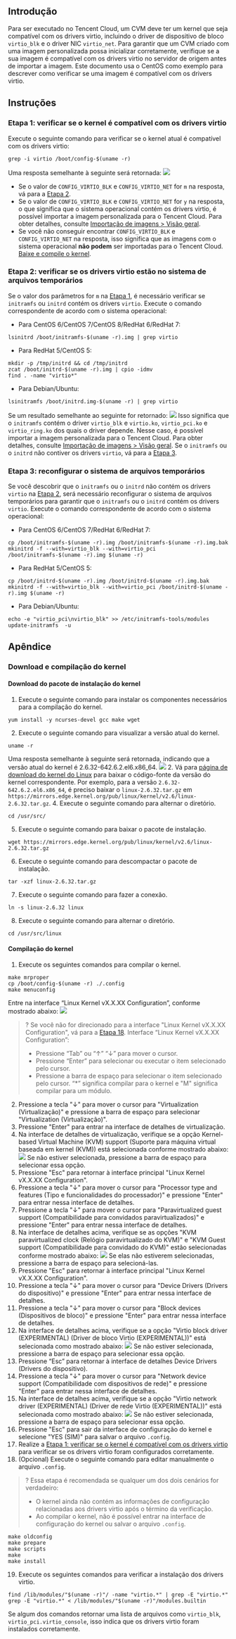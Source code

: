 ## Introdução
Para ser executado no Tencent Cloud, um CVM deve ter um kernel que seja compatível com os drivers virtio, incluindo o driver de dispositivo de bloco `virtio_blk` e o driver NIC `virtio_net`. Para garantir que um CVM criado com uma imagem personalizada possa inicializar corretamente, verifique se a sua imagem é compatível com os drivers virtio no servidor de origem antes de importar a imagem. Este documento usa o CentOS como exemplo para descrever como verificar se uma imagem é compatível com os drivers virtio.

## Instruções

<span id="CheckVirtioForKernel"></span>
### Etapa 1: verificar se o kernel é compatível com os drivers virtio
Execute o seguinte comando para verificar se o kernel atual é compatível com os drivers virtio:
```
grep -i virtio /boot/config-$(uname -r)
```
Uma resposta semelhante à seguinte será retornada:
![](https://main.qcloudimg.com/raw/8c32c3dd554700a0c17ff0c7e5675090.png)
 - Se o valor de `CONFIG_VIRTIO_BLK` e `CONFIG_VIRTIO_NET` for `m` na resposta, vá para a [Etapa 2](#CheckVirtioForInitramfs).
 - Se o valor de `CONFIG_VIRTIO_BLK` e `CONFIG_VIRTIO_NET` for `y` na resposta, o que significa que o sistema operacional contém os drivers virtio, é possível importar a imagem personalizada para o Tencent Cloud. Para obter detalhes, consulte [Importação de imagens > Visão geral](https://intl.cloud.tencent.com/document/product/213/4945).
 - Se você não conseguir encontrar `CONFIG_VIRTIO_BLK` e `CONFIG_VIRTIO_NET` na resposta, isso significa que as imagens com o sistema operacional **não podem** ser importadas para o Tencent Cloud. [Baixe e compile o kernel](#DownloadCompileKernel).

<span id="CheckVirtioForInitramfs"></span>
### Etapa 2: verificar se os drivers virtio estão no sistema de arquivos temporários
Se o valor dos parâmetros for `m` na [Etapa 1](#CheckVirtioForKernel), é necessário verificar se `initramfs` ou `initrd` contém os drivers `virtio`. Execute o comando correspondente de acordo com o sistema operacional:
- Para CentOS 6/CentOS 7/CentOS 8/RedHat 6/RedHat 7:
```
lsinitrd /boot/initramfs-$(uname -r).img | grep virtio
```
- Para RedHat 5/CentOS 5:
```
mkdir -p /tmp/initrd && cd /tmp/initrd
zcat /boot/initrd-$(uname -r).img | cpio -idmv
find . -name "virtio*"
```
- Para Debian/Ubuntu:
```
lsinitramfs /boot/initrd.img-$(uname -r) | grep virtio
```

Se um resultado semelhante ao seguinte for retornado:
<img src="https://main.qcloudimg.com/raw/a5e22f75f48ce26a6b03f65588a52877.png" />
Isso significa que o <code>initramfs</code> contém o driver <code>virtio_blk</code> e <code>virtio.ko</code>, <code>virtio_pci.ko</code> e <code>virtio_ring.ko</code> dos quais o driver depende. Nesse caso, é possível importar a imagem personalizada para o Tencent Cloud. Para obter detalhes, consulte <a href="https://intl.cloud.tencent.com/document/product/213/4945">Importação de imagens > Visão geral</a>.
Se o <code>initramfs</code> ou o <code>initrd</code> não contiver os drivers <code>virtio</code>, vá para a [Etapa 3](#ReconfigureInitramfs).

<span id="ReconfigureInitramfs"></span>
### Etapa 3: reconfigurar o sistema de arquivos temporários
Se você descobrir que o `initramfs` ou o `initrd` não contém os drivers `virtio` na [Etapa 2](#CheckVirtioForInitramfs), será necessário reconfigurar o sistema de arquivos temporários para garantir que o `initramfs` ou o `initrd` contém os drivers `virtio`. Execute o comando correspondente de acordo com o sistema operacional:
 - Para CentOS 6/CentOS 7/RedHat 6/RedHat 7:
```
cp /boot/initramfs-$(uname -r).img /boot/initramfs-$(uname -r).img.bak
mkinitrd -f --with=virtio_blk --with=virtio_pci /boot/initramfs-$(uname -r).img $(uname -r)
```
 - Para RedHat 5/CentOS 5:
```
cp /boot/initrd-$(uname -r).img /boot/initrd-$(uname -r).img.bak
mkinitrd -f --with=virtio_blk --with=virtio_pci /boot/initrd-$(uname -r).img $(uname -r)
```
 - Para Debian/Ubuntu:
```
echo -e "virtio_pci\nvirtio_blk" >> /etc/initramfs-tools/modules
update-initramfs  -u
```

## Apêndice
<span id="DownloadCompileKernel"></span>
### Download e compilação do kernel

#### Download do pacote de instalação do kernel
1. Execute o seguinte comando para instalar os componentes necessários para a compilação do kernel.
```
yum install -y ncurses-devel gcc make wget
```
2. Execute o seguinte comando para visualizar a versão atual do kernel.
```
uname -r
```
Uma resposta semelhante à seguinte será retornada, indicando que a versão atual do kernel é 2.6.32-642.6.2.el6.x86_64.
![](https://main.qcloudimg.com/raw/739b19fc7af96d6de7872df0a498b7b6.png)
2. Vá para [página de download do kernel do Linux](https://www.kernel.org/pub/linux/kernel/?spm=a2c4g.11186623.2.26.7e4179b4zo5WVJ) para baixar o código-fonte da versão do kernel correspondente.
Por exemplo, para a versão `2.6.32-642.6.2.el6.x86_64`, é preciso baixar o `linux-2.6.32.tar.gz` em `https://mirrors.edge.kernel.org/pub/linux/kernel/v2.6/linux-2.6.32.tar.gz`.
4. Execute o seguinte comando para alternar o diretório.
```
cd /usr/src/
```
5. Execute o seguinte comando para baixar o pacote de instalação.
```
wget https://mirrors.edge.kernel.org/pub/linux/kernel/v2.6/linux-2.6.32.tar.gz
```
6. Execute o seguinte comando para descompactar o pacote de instalação.
```
tar -xzf linux-2.6.32.tar.gz
```
7. Execute o seguinte comando para fazer a conexão.
```
ln -s linux-2.6.32 linux
```
8. Execute o seguinte comando para alternar o diretório.
```
cd /usr/src/linux
```

#### Compilação do kernel

1. Execute os seguintes comandos para compilar o kernel.
```
make mrproper
cp /boot/config-$(uname -r) ./.config
make menuconfig
```
Entre na interface “Linux Kernel vX.X.XX Configuration”, conforme mostrado abaixo:
![](https://main.qcloudimg.com/raw/72c3bea10627aaef022f1a72b72ac79a.png)
>? Se você não for direcionado para a interface "Linux Kernel vX.X.XX Configuration", vá para a [Etapa 18](#OptionalStep).
> Interface “Linux Kernel vX.X.XX Configuration”:
> - Pressione “Tab” ou “↑” “↓” para mover o cursor.
> - Pressione “Enter” para selecionar ou executar o item selecionado pelo cursor.
> - Pressione a barra de espaço para selecionar o item selecionado pelo cursor. “\*” significa compilar para o kernel e "M" significa compilar para um módulo. 
> 
2. Pressione a tecla "↓" para mover o cursor para "Virtualization (Virtualização)" e pressione a barra de espaço para selecionar "Virtualization (Virtualização)".
3. Pressione "Enter" para entrar na interface de detalhes de virtualização.
4. Na interface de detalhes de virtualização, verifique se a opção Kernel-based Virtual Machine (KVM) support (Suporte para máquina virtual baseada em kernel (KVM)) está selecionada conforme mostrado abaixo:
![](https://main.qcloudimg.com/raw/d5614d31ebaed0f0b270dc1046b9ff2e.png)
Se não estiver selecionada, pressione a barra de espaço para selecionar essa opção.
5. Pressione "Esc" para retornar à interface principal "Linux Kernel vX.X.XX Configuration".
6. Pressione a tecla "↓" para mover o cursor para "Processor type and features (Tipo e funcionalidades do processador)" e pressione "Enter" para entrar nessa interface de detalhes.
7. Pressione a tecla "↓" para mover o cursor para "Paravirtualized guest support (Compatibilidade para convidados paravirtualizados)" e pressione "Enter" para entrar nessa interface de detalhes.
8. Na interface de detalhes acima, verifique se as opções "KVM paravirtualized clock (Relógio paravirtualizado do KVM)" e "KVM Guest support (Compatibilidade para convidado do KVM)" estão selecionadas conforme mostrado abaixo:
![](https://main.qcloudimg.com/raw/2e49f9b46ecb9f9d272db36dffbade07.png)
Se elas não estiverem selecionadas, pressione a barra de espaço para selecioná-las.
9. Pressione "Esc" para retornar à interface principal "Linux Kernel vX.X.XX Configuration".
10. Pressione a tecla "↓" para mover o cursor para "Device Drivers (Drivers do dispositivo)" e pressione "Enter" para entrar nessa interface de detalhes.
11. Pressione a tecla "↓" para mover o cursor para "Block devices (Dispositivos de bloco)" e pressione "Enter" para entrar nessa interface de detalhes.
12. Na interface de detalhes acima, verifique se a opção "Virtio block driver (EXPERIMENTAL) (Driver de bloco Virtio (EXPERIMENTAL))" está selecionada como mostrado abaixo:
![](https://main.qcloudimg.com/raw/79f3e29a6d77224a164c6c716e41fa84.png)
Se não estiver selecionada, pressione a barra de espaço para selecionar essa opção.
13. Pressione “Esc” para retornar à interface de detalhes Device Drivers (Drivers do dispositivo).
14. Pressione a tecla "↓" para mover o cursor para "Network device support (Compatibilidade com dispositivos de rede)" e pressione "Enter" para entrar nessa interface de detalhes.
15. Na interface de detalhes acima, verifique se a opção "Virtio network driver (EXPERIMENTAL) (Driver de rede Virtio (EXPERIMENTAL))" está selecionada como mostrado abaixo:
![](https://main.qcloudimg.com/raw/811388c89393882ea83bceb7a00bc1b7.png)
Se não estiver selecionada, pressione a barra de espaço para selecionar essa opção.
16. Pressione "Esc" para sair da interface de configuração do kernel e selecione "YES (SIM)" para salvar o arquivo `.config`.
17. Realize a [Etapa 1: verificar se o kernel é compatível com os drivers virtio](#CheckVirtioForKernel) para verificar se os drivers virtio foram configurados corretamente.
18. <span id = "OptionalStep"></span> (Opcional) Execute o seguinte comando para editar manualmente o arquivo `.config`.
>? Essa etapa é recomendada se qualquer um dos dois cenários for verdadeiro:
> - O kernel ainda não contém as informações de configuração relacionadas aos drivers virtio após o término da verificação.
> - Ao compilar o kernel, não é possível entrar na interface de configuração do kernel ou salvar o arquivo `.config`.
> 
```
make oldconfig
make prepare
make scripts
make
make install
```
19. Execute os seguintes comandos para verificar a instalação dos drivers virtio.
```
find /lib/modules/"$(uname -r)"/ -name "virtio.*" | grep -E "virtio.*"
grep -E "virtio.*" < /lib/modules/"$(uname -r)"/modules.builtin
```
Se algum dos comandos retornar uma lista de arquivos como `virtio_blk`, `virtio_pci.virtio_console`, isso indica que os drivers virtio foram instalados corretamente.





